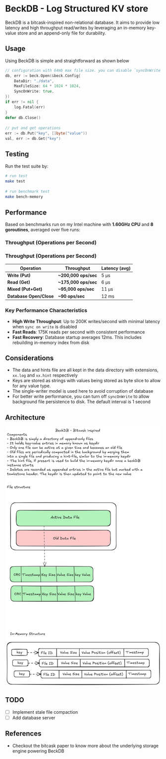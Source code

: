 # BeckDB - Log Structured KV store

BeckDB is a bitcask-inspired non-relational database. It aims to provide low latency and high throughput read/writes by leveraging an in-memory key-value store and an append-only file for durability.

## Usage

Using BeckDB is simple and straightforward as shown below

```go
// configuration with 64mb max file size. you can disable `syncOnWrite` for better write performance at the expense of strong durability
db, err := beck.Open(&beck.Config{
    DataDir: "./data",
    MaxFileSize: 64 * 1024 * 1024,
    SyncOnWrite: true,
})
if err != nil {
    log.Fatal(err)
}
defer db.Close()

// put and get operations
err := db.Put("key", []byte("value"))
val, err := db.Get("key")
```

## Testing

Run the test suite by:

```bash
# run test
make test

# run benchmark test
make bench-memory
```

## Performance

Based on benchmarks run on my Intel machine with **1.60GHz CPU** and **8 goroutines**, averaged over five runs:

### Throughput (Operations per Second)

### Throughput (Operations per Second)

| Operation               | Throughput           | Latency (avg) |
| ----------------------- | -------------------- | ------------- |
| **Write (Put)**         | **~200,000 ops/sec** | 5 μs          |
| **Read (Get)**          | **~175,000 ops/sec** | 6 μs          |
| **Mixed (Put+Get)**     | **~95,000 ops/sec**  | 11 μs         |
| **Database Open/Close** | **~90 ops/sec**      | 12 ms         |

### Key Performance Characteristics

-   **High Write Throughput**: Up to 200K writes/second with minimal latency when `sync on write` is disabled
-   **Fast Reads**: 175K reads per second with consistent performance
-   **Fast Recovery**: Database startup averages 12ms. This includes rebuilding in-memory index from disk

## Considerations

-   The data and hints file are all kept in the data directory with extensions, `xx.log` and `xx.hint` respectively
-   Keys are stored as strings with values being stored as byte slice to allow for any value type.
-   The single-writer model is used here to avoid corruption of database
-   For better write performance, you can turn off `syncOnWrite` to allow background file persistence to disk. The default interval is 1 second

## Architecture

![Architecture](./architecture.png)

## TODO

-   [ ] Implement stale file compaction
-   [ ] Add database server

## References

-   Checkout the bitcask paper to know more about the underlying storage engine powering BeckDB

